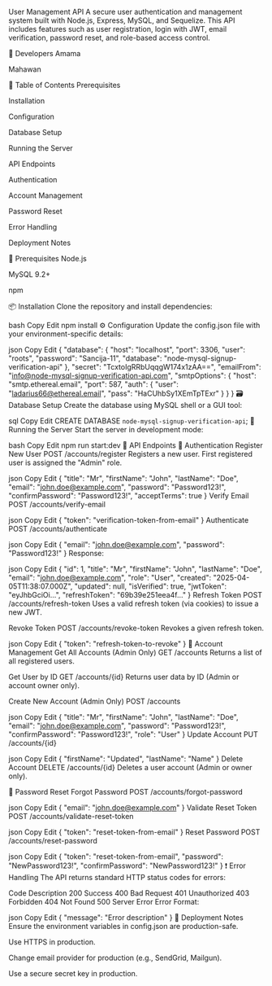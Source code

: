 User Management API
A secure user authentication and management system built with Node.js, Express, MySQL, and Sequelize. This API includes features such as user registration, login with JWT, email verification, password reset, and role-based access control.

👥 Developers
Amama

Mahawan

📌 Table of Contents
Prerequisites

Installation

Configuration

Database Setup

Running the Server

API Endpoints

Authentication

Account Management

Password Reset

Error Handling

Deployment Notes

🧰 Prerequisites
Node.js

MySQL 9.2+

npm

📦 Installation
Clone the repository and install dependencies:

bash
Copy
Edit
npm install
⚙️ Configuration
Update the config.json file with your environment-specific details:

json
Copy
Edit
{
  "database": {
    "host": "localhost",
    "port": 3306,
    "user": "roots",
    "password": "Sancija-11",
    "database": "node-mysql-signup-verification-api"
  },
  "secret": "TcxtoIgRRbUqqgW174x1zAA==",
  "emailFrom": "info@node-mysql-signup-verification-api.com",
  "smtpOptions": {
    "host": "smtp.ethereal.email",
    "port": 587,
    "auth": {
      "user": "ladarius66@ethereal.email",
      "pass": "HaCUhbSy1XEmTpTExr"
    }
  }
}
🗃️ Database Setup
Create the database using MySQL shell or a GUI tool:

sql
Copy
Edit
CREATE DATABASE `node-mysql-signup-verification-api`;
🚀 Running the Server
Start the server in development mode:

bash
Copy
Edit
npm run start:dev
📡 API Endpoints
🔐 Authentication
Register New User
POST /accounts/register
Registers a new user. First registered user is assigned the "Admin" role.

json
Copy
Edit
{
  "title": "Mr",
  "firstName": "John",
  "lastName": "Doe",
  "email": "john.doe@example.com",
  "password": "Password123!",
  "confirmPassword": "Password123!",
  "acceptTerms": true
}
Verify Email
POST /accounts/verify-email

json
Copy
Edit
{
  "token": "verification-token-from-email"
}
Authenticate
POST /accounts/authenticate

json
Copy
Edit
{
  "email": "john.doe@example.com",
  "password": "Password123!"
}
Response:

json
Copy
Edit
{
  "id": 1,
  "title": "Mr",
  "firstName": "John",
  "lastName": "Doe",
  "email": "john.doe@example.com",
  "role": "User",
  "created": "2025-04-05T11:38:07.000Z",
  "updated": null,
  "isVerified": true,
  "jwtToken": "eyJhbGciOi...",
  "refreshToken": "69b39e251eea4f..."
}
Refresh Token
POST /accounts/refresh-token
Uses a valid refresh token (via cookies) to issue a new JWT.

Revoke Token
POST /accounts/revoke-token
Revokes a given refresh token.

json
Copy
Edit
{
  "token": "refresh-token-to-revoke"
}
👤 Account Management
Get All Accounts (Admin Only)
GET /accounts
Returns a list of all registered users.

Get User by ID
GET /accounts/{id}
Returns user data by ID (Admin or account owner only).

Create New Account (Admin Only)
POST /accounts

json
Copy
Edit
{
  "title": "Mr",
  "firstName": "John",
  "lastName": "Doe",
  "email": "john.doe@example.com",
  "password": "Password123!",
  "confirmPassword": "Password123!",
  "role": "User"
}
Update Account
PUT /accounts/{id}

json
Copy
Edit
{
  "firstName": "Updated",
  "lastName": "Name"
}
Delete Account
DELETE /accounts/{id}
Deletes a user account (Admin or owner only).

🔁 Password Reset
Forgot Password
POST /accounts/forgot-password

json
Copy
Edit
{
  "email": "john.doe@example.com"
}
Validate Reset Token
POST /accounts/validate-reset-token

json
Copy
Edit
{
  "token": "reset-token-from-email"
}
Reset Password
POST /accounts/reset-password

json
Copy
Edit
{
  "token": "reset-token-from-email",
  "password": "NewPassword123!",
  "confirmPassword": "NewPassword123!"
}
❗ Error Handling
The API returns standard HTTP status codes for errors:

Code	Description
200	Success
400	Bad Request
401	Unauthorized
403	Forbidden
404	Not Found
500	Server Error
Error Format:

json
Copy
Edit
{
  "message": "Error description"
}
🚚 Deployment Notes
Ensure the environment variables in config.json are production-safe.

Use HTTPS in production.

Change email provider for production (e.g., SendGrid, Mailgun).

Use a secure secret key in production.

